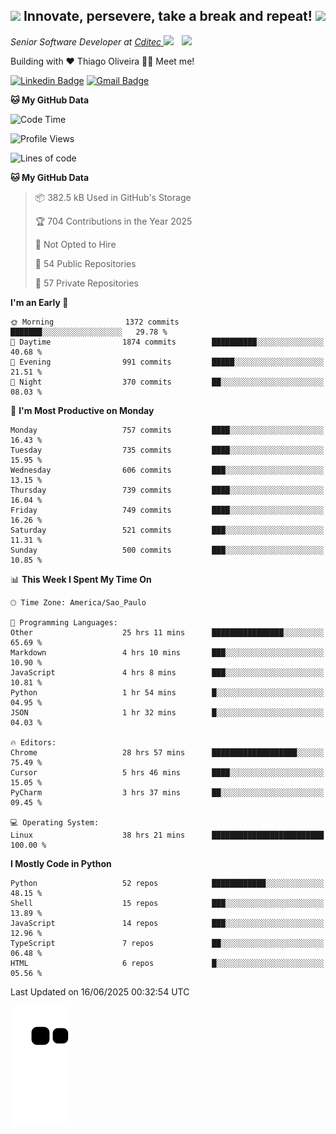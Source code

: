 <h2><img src="https://emojis.slackmojis.com/emojis/images/1531849430/4246/blob-sunglasses.gif?1531849430" width="30"/> Innovate, persevere, take a break and repeat! <img src="https://media.giphy.com/media/12oufCB0MyZ1Go/giphy.gif" width="50"></h2>
<img align='right' src="https://media.giphy.com/media/M9gbBd9nbDrOTu1Mqx/giphy.gif" width="230">
<p><em>Senior Software Developer at <a href="https://www.cditec.com.br/">Cditec
</a><img src="https://media.giphy.com/media/WUlplcMpOCEmTGBtBW/giphy.gif" width="30"> 
</em></p>



Building with ❤️ Thiago Oliveira 👋🏽 Meet me!

[![Linkedin Badge](https://img.shields.io/badge/-Thiago-blue?style=flat-square&logo=Linkedin&logoColor=white&link=https://www.linkedin.com/in/tgmarinho/)](https://www.linkedin.com/in/thiagoceconelo/) 
[![Gmail Badge](https://img.shields.io/badge/-thiceconelo@gmail.com-c14438?style=flat-square&logo=Gmail&logoColor=white&link=mailto:thiceconelo@gmail.com)](mailto:thiceconelo@gmail.com)

</em></p>

<!-- <span style="height ">
![Anurag's GitHub stats](https://github-readme-stats.vercel.app/api?username=arthurspk&show_icons=true&theme=tokyonight)
</span> -->

**🐱 My GitHub Data** 
<!--START_SECTION:waka-->
![Code Time](http://img.shields.io/badge/Code%20Time-3%2C239%20hrs%202%20mins-blue)

![Profile Views](http://img.shields.io/badge/Profile%20Views-26-blue)

![Lines of code](https://img.shields.io/badge/From%20Hello%20World%20I%27ve%20Written-8.6%20million%20lines%20of%20code-blue)

**🐱 My GitHub Data** 

> 📦 382.5 kB Used in GitHub's Storage 
 > 
> 🏆 704 Contributions in the Year 2025
 > 
> 🚫 Not Opted to Hire
 > 
> 📜 54 Public Repositories 
 > 
> 🔑 57 Private Repositories 
 > 
**I'm an Early 🐤** 

```text
🌞 Morning                1372 commits        ███████░░░░░░░░░░░░░░░░░░   29.78 % 
🌆 Daytime                1874 commits        ██████████░░░░░░░░░░░░░░░   40.68 % 
🌃 Evening                991 commits         █████░░░░░░░░░░░░░░░░░░░░   21.51 % 
🌙 Night                  370 commits         ██░░░░░░░░░░░░░░░░░░░░░░░   08.03 % 
```
📅 **I'm Most Productive on Monday** 

```text
Monday                   757 commits         ████░░░░░░░░░░░░░░░░░░░░░   16.43 % 
Tuesday                  735 commits         ████░░░░░░░░░░░░░░░░░░░░░   15.95 % 
Wednesday                606 commits         ███░░░░░░░░░░░░░░░░░░░░░░   13.15 % 
Thursday                 739 commits         ████░░░░░░░░░░░░░░░░░░░░░   16.04 % 
Friday                   749 commits         ████░░░░░░░░░░░░░░░░░░░░░   16.26 % 
Saturday                 521 commits         ███░░░░░░░░░░░░░░░░░░░░░░   11.31 % 
Sunday                   500 commits         ███░░░░░░░░░░░░░░░░░░░░░░   10.85 % 
```


📊 **This Week I Spent My Time On** 

```text
🕑︎ Time Zone: America/Sao_Paulo

💬 Programming Languages: 
Other                    25 hrs 11 mins      ████████████████░░░░░░░░░   65.69 % 
Markdown                 4 hrs 10 mins       ███░░░░░░░░░░░░░░░░░░░░░░   10.90 % 
JavaScript               4 hrs 8 mins        ███░░░░░░░░░░░░░░░░░░░░░░   10.81 % 
Python                   1 hr 54 mins        █░░░░░░░░░░░░░░░░░░░░░░░░   04.95 % 
JSON                     1 hr 32 mins        █░░░░░░░░░░░░░░░░░░░░░░░░   04.03 % 

🔥 Editors: 
Chrome                   28 hrs 57 mins      ███████████████████░░░░░░   75.49 % 
Cursor                   5 hrs 46 mins       ████░░░░░░░░░░░░░░░░░░░░░   15.05 % 
PyCharm                  3 hrs 37 mins       ██░░░░░░░░░░░░░░░░░░░░░░░   09.45 % 

💻 Operating System: 
Linux                    38 hrs 21 mins      █████████████████████████   100.00 % 
```

**I Mostly Code in Python** 

```text
Python                   52 repos            ████████████░░░░░░░░░░░░░   48.15 % 
Shell                    15 repos            ███░░░░░░░░░░░░░░░░░░░░░░   13.89 % 
JavaScript               14 repos            ███░░░░░░░░░░░░░░░░░░░░░░   12.96 % 
TypeScript               7 repos             ██░░░░░░░░░░░░░░░░░░░░░░░   06.48 % 
HTML                     6 repos             █░░░░░░░░░░░░░░░░░░░░░░░░   05.56 % 
```




 Last Updated on 16/06/2025 00:32:54 UTC
<!--END_SECTION:waka-->

![Snake animation](https://github.com/rafaballerini/rafaballerini/blob/output/github-contribution-grid-snake.svg)


<!---
ceconelo/ceconelo is a ✨ special ✨ repository because its `README.md` (this file) appears on your GitHub profile.
You can click the Preview link to take a look at your changes.
--->
